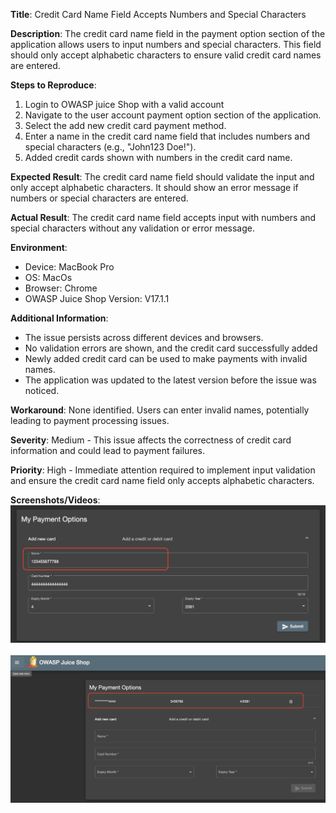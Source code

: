 **Title**: Credit Card Name Field Accepts Numbers and Special Characters

**Description**: The credit card name field in the payment option section of the application allows users to input numbers and special characters. This field should only accept alphabetic characters to ensure valid credit card names are entered.

**Steps to Reproduce**:
1. Login to OWASP juice Shop with a valid account
2. Navigate to the user account payment option section of the application.
3. Select the add new credit card payment method.
4. Enter a name in the credit card name field that includes numbers and special characters (e.g., "John123 Doe!").
5. Added credit cards shown with numbers in the credit card name.

**Expected Result**: The credit card name field should validate the input and only accept alphabetic characters. It should show an error message if numbers or special characters are entered.

**Actual Result**: The credit card name field accepts input with numbers and special characters without any validation or error message.

**Environment**:
- Device: MacBook Pro 
- OS: MacOs
- Browser: Chrome
- OWASP Juice Shop Version: V17.1.1

**Additional Information**:
- The issue persists across different devices and browsers.
- No validation errors are shown, and the credit card successfully added
- Newly added credit card can be used to make payments with invalid names.
- The application was updated to the latest version before the issue was noticed.

**Workaround**: None identified. Users can enter invalid names, potentially leading to payment processing issues.

**Severity**: Medium - This issue affects the correctness of credit card information and could lead to payment failures.

**Priority**: High - Immediate attention required to implement input validation and ensure the credit card name field only accepts alphabetic characters.

**Screenshots/Videos**: 
![3.1.cc-name-field-issue](./images/3.1.cc-name-field.png)<br /><br />
![3.2.cc-name-field-issue](./images/3.2.cc-name-field.png)<br /><br />